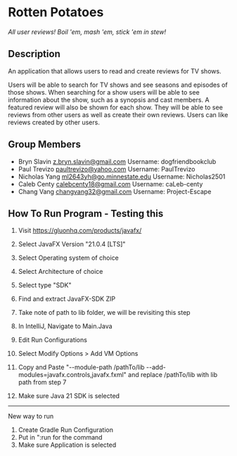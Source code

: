 # Rotten Potatoes
_All user reviews! Boil 'em, mash 'em, stick 'em in stew!_

## Description

An application that allows users to read and create reviews for TV shows.

Users will be able to search for TV shows and see seasons and episodes of those shows.
When searching for a show users will be able to see information about the show, such as a 
synopsis and cast members. A featured review will also be shown for each show.
They will be able to see reviews from other users as well as create their own reviews.
Users can like reviews created by other users.

## Group Members

- Bryn Slavin <z.bryn.slavin@gmail.com> Username: dogfriendbookclub
- Paul Trevizo <paultrevizo@yahoo.com> Username: PaulTrevizo
- Nicholas Yang <ml2643yh@go.minnestate.edu> Username: Nicholas2501
- Caleb Centy <calebcenty18@gmail.com> Username: caLeb-centy
- Chang Vang <changvang32@gmail.com> Username: Project-Escape


## How To Run Program - Testing this
1. Visit https://gluonhq.com/products/javafx/
2. Select JavaFX Version "21.0.4 [LTS]"
3. Select Operating system of choice
4. Select Architecture of choice
5. Select type "SDK"

6. Find and extract JavaFX-SDK ZIP
7. Take note of path to lib folder, we will be revisiting this step

8. In IntelliJ, Navigate to Main.Java
9. Edit Run Configurations
10. Select Modify Options > Add VM Options
11. Copy and Paste "--module-path /pathTo/lib --add-modules=javafx.controls,javafx.fxml" and replace /pathTo/lib with lib path from step 7

12. Make sure Java 21 SDK is selected

--------
New way to run

1. Create Gradle Run Configuration
2. Put in ":run for the command
3. Make sure Application is selected




